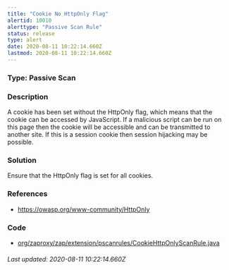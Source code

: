 ```yaml
---
title: "Cookie No HttpOnly Flag"
alertid: 10010
alerttype: "Passive Scan Rule"
status: release
type: alert
date: 2020-08-11 10:22:14.660Z
lastmod: 2020-08-11 10:22:14.660Z
---
```

### Type: Passive Scan

### Description
A cookie has been set without the HttpOnly flag, which means that the cookie can be accessed by JavaScript. If a malicious script can be run on this page then the cookie will be accessible and can be transmitted to another site. If this is a session cookie then session hijacking may be possible.

### Solution

Ensure that the HttpOnly flag is set for all cookies.

### References

* https://owasp.org/www-community/HttpOnly

### Code

 * [org/zaproxy/zap/extension/pscanrules/CookieHttpOnlyScanRule.java](https://github.com/zaproxy/zap-extensions/blob/master/addOns/pscanrules/src/main/java/org/zaproxy/zap/extension/pscanrules/CookieHttpOnlyScanRule.java)

###### Last updated: 2020-08-11 10:22:14.660Z
